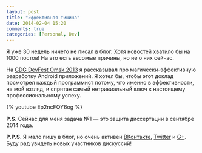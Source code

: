 ```yaml
---
layout: post
title: "Эффективная тишина"
date: 2014-02-04 15:20
comments: true
categories: [Personal, Dev]
---
```

Я уже 30 недель ничего не писал в блог. Хотя новостей хватило бы на 1000 постов! На это есть весомые причины, но не о них сейчас.

На [GDG DevFest Omsk 2013](http://www.gdgomsk.org/gdg-devfest-2013) я рассказывал про магически-эффективную разработку Android приложений. Я хотел бы, чтобы этот доклад посмотрел каждый программист потому, что именно в эффективности, на мой взгляд, и спрятан самый нетривиальный ключ к настоящему профессиональному успеху. 

{% youtube Ep2ncFQY6og %} 

**P.S.** Сейчас для меня задача №1 — это защита диссертации в сентябре 2014 года.

**P.P.S.** Я мало пишу в блог, но очень активен [ВКонтакте](https://vk.com/korovyansk), [Twitter](http://twitter.com/korovyansk) и [G+](http://plus.google.com/+AlexKorovyansky). Буду рад увидеть новых участников дискуссий!